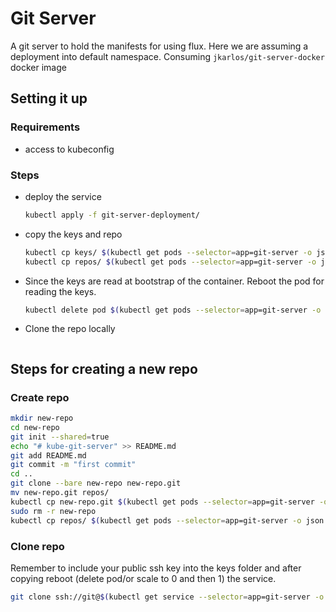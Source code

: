# Git Server

A git server to hold the manifests for using flux. Here we are assuming a deployment into default namespace. Consuming `jkarlos/git-server-docker` docker image

## Setting it up

### Requirements

- access to kubeconfig

### Steps

- deploy the service

    ```bash
    kubectl apply -f git-server-deployment/
    ```

- copy the keys and repo

    ```bash
    kubectl cp keys/ $(kubectl get pods --selector=app=git-server -o json | jq -r '.items[].metadata.name'):/git-server/
    kubectl cp repos/ $(kubectl get pods --selector=app=git-server -o json | jq -r '.items[].metadata.name'):/git-server/
    ```

- Since the keys are read at bootstrap of the container. Reboot the pod for reading the keys.

    ```bash
    kubectl delete pod $(kubectl get pods --selector=app=git-server -o json | jq -r '.items[].metadata.name')
    ```

- Clone the repo locally

    ```bash

    ```

## Steps for creating a new repo

### Create repo

```bash
mkdir new-repo
cd new-repo
git init --shared=true
echo "# kube-git-server" >> README.md
git add README.md
git commit -m "first commit"
cd ..
git clone --bare new-repo new-repo.git
mv new-repo.git repos/
kubectl cp new-repo.git $(kubectl get pods --selector=app=git-server -o json | jq -r '.items[].metadata.name'):/git-server/repos
sudo rm -r new-repo
kubectl cp repos/ $(kubectl get pods --selector=app=git-server -o json | jq -r '.items[].metadata.name'):/git-server/
```

### Clone repo

Remember to include your public ssh key into the keys folder and after copying reboot (delete pod/or scale to 0 and then 1) the service.

```bash
git clone ssh://git@$(kubectl get service --selector=app=git-server -o json | jq -r '.items[].status.loadBalancer.ingress[].ip'):2222/git-server/repos/flux-git-server.git
```
